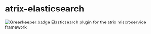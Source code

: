 # atrix-elasticsearch

[![Greenkeeper badge](https://badges.greenkeeper.io/trigo-at/atrix-elasticsearch.svg?token=9a1e9450aab3759996e06b1b9479814c2a7655e744657200467c6b91f0201c8b)](https://greenkeeper.io/)
Elasticsearch plugin for the atrix miscroservice framework
